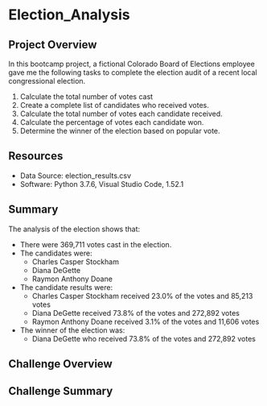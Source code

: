 # Election_Analysis

## Project Overview
In this bootcamp project, a fictional Colorado Board of Elections employee gave me the following tasks to complete the election audit of a recent local congressional election.
 1. Calculate the total number of votes cast
 2. Create a complete list of candidates who received votes.
 3. Calculate the total number of votes each candidate received.
 4. Calculate the percentage of votes each candidate won.
 5. Determine the winner of the election based on popular vote.

## Resources
   - Data Source: election_results.csv
   - Software: Python 3.7.6, Visual Studio Code, 1.52.1
   
## Summary
The analysis of the election shows that:
 - There were 369,711 votes cast in the election.
 - The candidates were:
    - Charles Casper Stockham
    - Diana DeGette
    - Raymon Anthony Doane
 - The candidate results were:
    - Charles Casper Stockham received 23.0% of the votes and 85,213 votes
    - Diana DeGette received 73.8% of the votes and 272,892 votes
    - Raymon Anthony Doane received 3.1% of the votes and 11,606 votes
 - The winner of the election was:
    - Diana DeGette who received 73.8% of the votes and 272,892 votes

## Challenge Overview

## Challenge Summary

 
